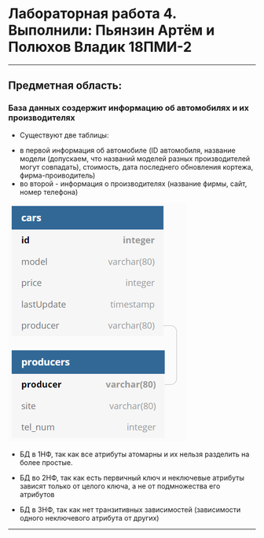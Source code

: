 # Лабораторная работа 4. Выполнили: Пьянзин Артём и Полюхов Владик 18ПМИ-2

-----
## Предметная область:
### База данных создержит информацию об автомобилях и их производителях
- Существуют две таблицы:
* в первой информация об автомобиле (ID автомобиля, название модели (допускаем, что названий моделей разных производителей могут совпадать), стоимость, дата последнего обновления кортежа, фирма-проиводитель)
* во второй - информация о производителях (название фирмы, сайт, номер телефона)

![alt text](screenshots/Capture.PNG)

* БД в 1НФ, так как все атрибуты атомарны и их нельзя разделить на более простые.

* БД во 2НФ, так как есть первичный ключ и неключевые атрибуты зависят только от целого ключа, а не от подмножества его атрибутов

* БД в 3НФ, так как нет транзитивных зависимостей (зависимости одного неключевого атрибута от других)

-----

